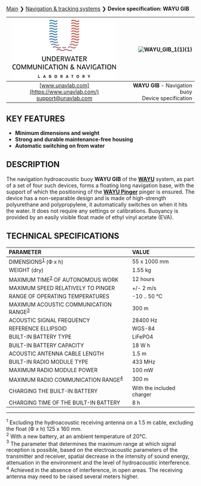 [Main](/../../) ❯ [Navigation & tracking systems](/navigation_and_tracking_systems_en) ❯ **Device specification: WAYU GIB**

<div style="page-break-after: always;"></div>

| ![logo](/documentation/sm_logo.png) | ![WAYU_GIB_1(1)(1)](https://github.com/user-attachments/assets/2adaa0a0-2f97-4ba9-897c-cd4edc409028) |
| :---: | ---: |
| [www.unavlab.com](https://www.unavlab.com/) <br/> [support@unavlab.com](mailto:support@unavlab.com) | **WAYU GIB** - Navigation buoy <br/> Device specification |

## KEY FEATURES

* **Minimum dimensions and weight**
* **Strong and durable maintenance-free housing**
* **Automatic switching on from water**

## DESCRIPTION

The navigation hydroacoustic buoy **WAYU GIB** of the **[WAYU](WAYU_DataBrief_en.md)** system, as part of a set of four such devices, forms a floating long navigation base, with the support of which the positioning of the **[WAYU Pinger](WAYU_Pinger_Specification_en.md)** pinger is ensured.
The device has a non-separable design and is made of high-strength polyurethane and polypropylene, it automatically switches on when it hits the water. It does not require any settings or calibrations. Buoyancy is provided by an easily visible float made of ethyl vinyl acetate (EVA).

<div style="page-break-after: always;"></div>

## TECHNICAL SPECIFICATIONS

| PARAMETER | VALUE |
| :--- | :--- |
| DIMENSIONS<sup>[1](#footnote1)</sup> (Ф x h) | 55 x 1000 mm |
| WEIGHT (dry) | 1.55 kg |
| MAXIMUM TIME<sup>[2](#footnote2)</sup> OF AUTONOMOUS WORK | 12 hours |
| MAXIMUM SPEED RELATIVELY TO PINGER | +/- 2 m/s |
| RANGE OF OPERATING TEMPERATURES | -10 .. 50 °С |
| MAXIMUM ACOUSTIC COMMUNICATION RANGE<sup>[3](#footnote3)</sup> | 300 m |
| ACOUSTIC SIGNAL FREQUENCY | 28400 Hz |
| REFERENCE ELLIPSOID | WGS-84 |
| BUILT-IN BATTERY TYPE | LiFePO4 |
| BUILT-IN BATTERY CAPACITY | 18 W h |
| ACOUSTIC ANTENNA CABLE LENGTH | 1.5 m |
| BUILT-IN RADIO MODULE TYPE | 433 MHz |
| MAXIMUM RADIO MODULE POWER | 100 mW |
| MAXIMUM RADIO COMMUNICATION RANGE<sup>[4](#footnote4)</sup> | 300 m |
| CHARGING THE BUILT-IN BATTERY | With the included charger |
| CHARGING TIME OF THE BUILT-IN BATTERY | 8 h |

________________
<a name="footnote1"><sup>1</sup></a> Excluding the hydroacoustic receiving antenna on a 1.5 m cable, excluding the float (Ф x h) 125 x 160 mm.  
<a name="footnote2"><sup>2</sup></a> With a new battery, at an ambient temperature of 20°C.  
<a name="footnote3"><sup>3</sup></a> The parameter that determines the maximum range at which signal reception is possible, based on the electroacoustic parameters of the transmitter and receiver, spatial decrease in the intensity of sound energy, attenuation in the environment and the level of hydroacoustic interference.  
<a name="footnote4"><sup>4</sup></a> Achieved in the absence of interference, in open areas. The receiving antenna may need to be raised several meters higher.  

<div style="page-break-after: always;"></div>

